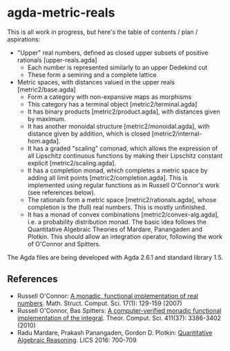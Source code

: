 # agda-metric-reals

This is all work in progress, but here's the table of contents / plan / aspirations:

- "Upper" real numbers, defined as closed upper subsets of positive rationals [upper-reals.agda]
  - Each number is represented similarly to an upper Dedekind cut
  - These form a semiring and a complete lattice
- Metric spaces, with distances valued in the upper reals [metric2/base.agda]
  - Form a category with non-expansive maps as morphisms
  - This category has a terminal object [metric2/terminal.agda]
  - It has binary products [metric2/product.agda], with distances given by maximum.
  - It has another monoidal structure [metric2/monoidal.agda], with distance given by addition, which is closed [metric2/internal-hom.agda].
  - It has a graded "scaling" comonad, which allows the expression of all Lipschitz continuous functions by making their Lipschitz constant explicit [metric2/scaling.agda].
  - It has a completion monad, which completes a metric space by adding all limit points [metric2/completion.agda]. This is implemented using regular functions as in Russell O'Connor's work (see references below).
  - The rationals form a metric space [metric2/rationals.agda], whose completion is the (full) real numbers. This is mostly unfinished.
  - It has a monad of convex combinations [metric2/convex-alg.agda], i.e. a probability distribution monad. The basic idea follows the Quantitative Algebraic Theories of Mardare, Panangaden and Plotkin. This should allow an integration operator, following the work of O'Connor and Spitters.

The Agda files are being developed with Agda 2.6.1 and standard library 1.5.

## References

- Russell O'Connor: [A monadic, functional implementation of real numbers](https://arxiv.org/abs/cs/0605058). Math. Struct. Comput. Sci. 17(1): 129-159 (2007)
- Russell O'Connor, Bas Spitters: [A computer-verified monadic functional implementation of the integral](https://doi.org/10.1016/j.tcs.2010.05.031). Theor. Comput. Sci. 411(37): 3386-3402 (2010)
- Radu Mardare, Prakash Panangaden, Gordon D. Plotkin: [Quantitative Algebraic Reasoning](https://homepages.inf.ed.ac.uk/gdp/publications/Quantitative_Alg_Reasoning.pdf). LICS 2016: 700-709
